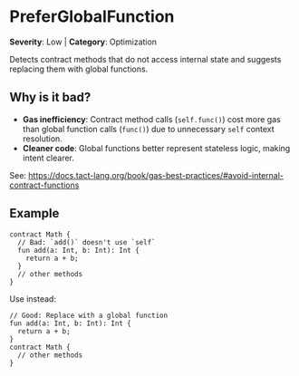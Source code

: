 # PreferGlobalFunction
**Severity**: Low | **Category**: Optimization

Detects contract methods that do not access internal state and suggests replacing them with global functions.

## Why is it bad?
- **Gas inefficiency**: Contract method calls (`self.func()`) cost more gas than global function calls (`func()`) due to unnecessary `self` context resolution.
- **Cleaner code**: Global functions better represent stateless logic, making intent clearer.

See: https://docs.tact-lang.org/book/gas-best-practices/#avoid-internal-contract-functions

## Example
```tact
contract Math {
  // Bad: `add()` doesn't use `self`
  fun add(a: Int, b: Int): Int {
    return a + b;
  }
  // other methods
}

```

Use instead:
```tact
// Good: Replace with a global function
fun add(a: Int, b: Int): Int {
  return a + b;
}
contract Math {
  // other methods
}
```
